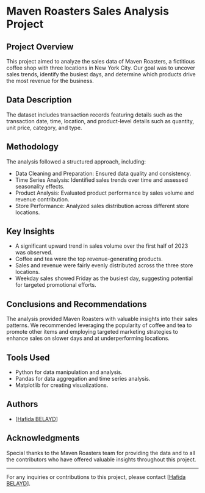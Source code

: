 # Maven Roasters Sales Analysis Project

## Project Overview
This project aimed to analyze the sales data of Maven Roasters, a fictitious coffee shop with three locations in New York City. Our goal was to uncover sales trends, identify the busiest days, and determine which products drive the most revenue for the business.

## Data Description
The dataset includes transaction records featuring details such as the transaction date, time, location, and product-level details such as quantity, unit price, category, and type.

## Methodology
The analysis followed a structured approach, including:

- Data Cleaning and Preparation: Ensured data quality and consistency.
- Time Series Analysis: Identified sales trends over time and assessed seasonality effects.
- Product Analysis: Evaluated product performance by sales volume and revenue contribution.
- Store Performance: Analyzed sales distribution across different store locations.

## Key Insights
- A significant upward trend in sales volume over the first half of 2023 was observed.
- Coffee and tea were the top revenue-generating products.
- Sales and revenue were fairly evenly distributed across the three store locations.
- Weekday sales showed Friday as the busiest day, suggesting potential for targeted promotional efforts.

## Conclusions and Recommendations
The analysis provided Maven Roasters with valuable insights into their sales patterns. We recommended leveraging the popularity of coffee and tea to promote other items and employing targeted marketing strategies to enhance sales on slower days and at underperforming locations. 

## Tools Used
- Python for data manipulation and analysis.
- Pandas for data aggregation and time series analysis.
- Matplotlib for creating visualizations.


## Authors
- [[Hafida BELAYD](https://www.linkedin.com/in/hafida-belayd/)]

## Acknowledgments
Special thanks to the Maven Roasters team for providing the data and to all the contributors who have offered valuable insights throughout this project.

---
For any inquiries or contributions to this project, please contact [[Hafida BELAYD](https://www.linkedin.com/in/hafida-belayd/)].

